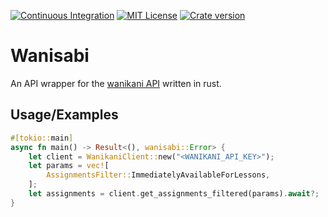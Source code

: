 [![Continuous Integration](https://github.com/jemsurfer/wanisabi/actions/workflows/rust.yml/badge.svg)](https://github.com/jemsurfer/wanisabi/actions/workflows/rust.yml)
[![MIT License](https://img.shields.io/badge/License-MIT-green.svg)](https://choosealicense.com/licenses/mit/)
[![Crate version](https://img.shields.io/crates/v/wanisabi)](https://crates.io/crates/wanisabi)

# Wanisabi

An API wrapper for the [wanikani API](https://docs.api.wanikani.com/) written in rust.

## Usage/Examples

```rust
#[tokio::main]
async fn main() -> Result<(), wanisabi::Error> {
    let client = WanikaniClient::new("<WANIKANI_API_KEY>");
    let params = vec![
        AssignmentsFilter::ImmediatelyAvailableForLessons,
    ];
    let assignments = client.get_assignments_filtered(params).await?;
}
```
